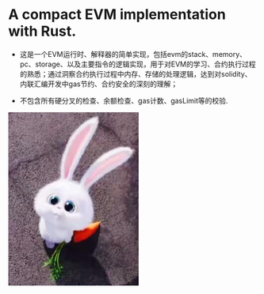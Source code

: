 # A compact EVM implementation with Rust.

- 这是一个EVM运行时、解释器的简单实现，包括evm的stack、memory、pc、storage、以及主要指令的逻辑实现，用于对EVM的学习、合约执行过程的熟悉；通过洞察合约执行过程中内存、存储的处理逻辑，达到对solidity、内联汇编开发中gas节约、合约安全的深刻的理解；

- 不包含所有硬分叉的检查、余额检查、gas计数、gasLimit等的校验.

![image](https://github.com/anylots/evmapp/blob/main/evm_rabbit.png)